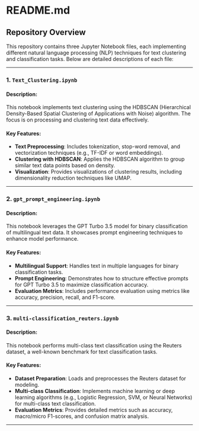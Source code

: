 # README.md

## Repository Overview
This repository contains three Jupyter Notebook files, each implementing different natural language processing (NLP) techniques for text clustering and classification tasks. Below are detailed descriptions of each file:

---

### 1. **`Text_Clustering.ipynb`**

#### Description:
This notebook implements text clustering using the HDBSCAN (Hierarchical Density-Based Spatial Clustering of Applications with Noise) algorithm. The focus is on processing and clustering text data effectively.

#### Key Features:
- **Text Preprocessing**: Includes tokenization, stop-word removal, and vectorization techniques (e.g., TF-IDF or word embeddings).
- **Clustering with HDBSCAN**: Applies the HDBSCAN algorithm to group similar text data points based on density.
- **Visualization**: Provides visualizations of clustering results, including dimensionality reduction techniques like UMAP.

---

### 2. **`gpt_prompt_engineering.ipynb`**

#### Description:
This notebook leverages the GPT Turbo 3.5 model for binary classification of multilingual text data. It showcases prompt engineering techniques to enhance model performance.

#### Key Features:
- **Multilingual Support**: Handles text in multiple languages for binary classification tasks.
- **Prompt Engineering**: Demonstrates how to structure effective prompts for GPT Turbo 3.5 to maximize classification accuracy.
- **Evaluation Metrics**: Includes performance evaluation using metrics like accuracy, precision, recall, and F1-score.

---

### 3. **`multi-classification_reuters.ipynb`**

#### Description:
This notebook performs multi-class text classification using the Reuters dataset, a well-known benchmark for text classification tasks.

#### Key Features:
- **Dataset Preparation**: Loads and preprocesses the Reuters dataset for modeling.
- **Multi-class Classification**: Implements machine learning or deep learning algorithms (e.g., Logistic Regression, SVM, or Neural Networks) for multi-class text classification.
- **Evaluation Metrics**: Provides detailed metrics such as accuracy, macro/micro F1-scores, and confusion matrix analysis.

---
